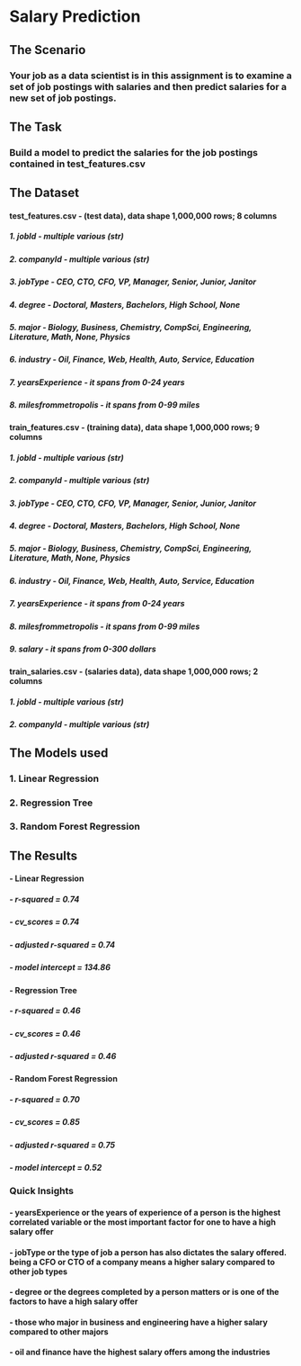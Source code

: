 # Salary Prediction

## The Scenario
### Your job as a data scientist is in this assignment is to examine a set of job postings with salaries and then predict salaries for a new set of job postings.

## The Task
### Build a model to predict the salaries for the job postings contained in test_features.csv

## The Dataset
#### test_features.csv - (test data), data shape 1,000,000 rows; 8 columns
##### 1. jobId - multiple various (str)
##### 2. companyId - multiple various (str)
##### 3. jobType - CEO, CTO, CFO, VP, Manager, Senior, Junior, Janitor
##### 4. degree - Doctoral, Masters, Bachelors, High School, None
##### 5. major - Biology, Business, Chemistry, CompSci, Engineering, Literature, Math, None, Physics 
##### 6. industry - Oil, Finance, Web, Health, Auto, Service, Education 
##### 7. yearsExperience - it spans from 0-24 years
##### 8. milesfrommetropolis - it spans from 0-99 miles

#### train_features.csv - (training data), data shape 1,000,000 rows; 9 columns
##### 1. jobId - multiple various (str)
##### 2. companyId - multiple various (str)
##### 3. jobType - CEO, CTO, CFO, VP, Manager, Senior, Junior, Janitor
##### 4. degree - Doctoral, Masters, Bachelors, High School, None
##### 5. major - Biology, Business, Chemistry, CompSci, Engineering, Literature, Math, None, Physics 
##### 6. industry - Oil, Finance, Web, Health, Auto, Service, Education 
##### 7. yearsExperience - it spans from 0-24 years
##### 8. milesfrommetropolis - it spans from 0-99 miles
##### 9. salary - it spans from 0-300 dollars

#### train_salaries.csv - (salaries data), data shape 1,000,000 rows; 2 columns
##### 1. jobId - multiple various (str)
##### 2. companyId - multiple various (str)

## The Models used
### 1. Linear Regression
### 2. Regression Tree
### 3.  Random Forest Regression

## The Results
#### - Linear Regression
##### - r-squared = 0.74
##### - cv_scores = 0.74
##### - adjusted r-squared = 0.74
##### - model intercept = 134.86

#### - Regression Tree
##### - r-squared = 0.46
##### - cv_scores = 0.46
##### - adjusted r-squared = 0.46

#### - Random Forest Regression
##### - r-squared = 0.70
##### - cv_scores = 0.85
##### - adjusted r-squared = 0.75
##### - model intercept = 0.52


### Quick Insights
#### - yearsExperience or the years of experience of a person is the highest correlated variable or the most important factor for one to have a high salary offer
#### - jobType or the type of job a person has also dictates the salary offered. being a CFO or CTO of a company means a higher salary compared to other job types
#### - degree or the degrees completed by a person matters or is one of the factors to have a high salary offer
#### - those who major in business and engineering have a higher salary compared to other majors
#### - oil and finance have the highest salary offers among the industries
